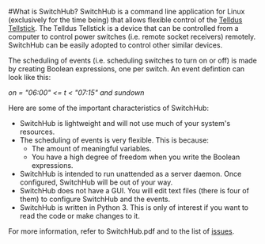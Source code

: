 #What is SwitchHub?
SwitchHub is a command line application for Linux (exclusively for the time being) that allows flexible control of the [Telldus Tellstick](http://www.telldus.se/products/tellstick). The Telldus Tellstick is a device that can be controlled from a computer to control power switches (i.e. remote socket receivers) remotely. SwitchHub can be easily adopted to control other similar devices.

The scheduling of events (i.e. scheduling switches to turn on or off) is made by creating Boolean
expressions, one per switch. An event defintion can look like this:

*on = "06:00" <= t < "07:15" and sundown*

Here are some of the important characteristics of SwitchHub:
- SwitchHub is lightweight and will not use much of your system's resources.
- The scheduling of events is very flexible. This is because:
	- The amount of meaningful variables.
	- You have a high degree of freedom when you write the Boolean expressions.
- SwitchHub is intended to run unattended as a server daemon. Once configured, SwitchHub will be out of your way.
- SwitchHub does not have a GUI. You will edit text files (there is four of them) to configure SwitchHub and the events.
- SwitchHub is written in Python 3. This is only of interest if you want to read the code or make changes to it.

For more information, refer to SwitchHub.pdf and to the list of [issues](https://github.com/thoelf/switchhub/issues).
